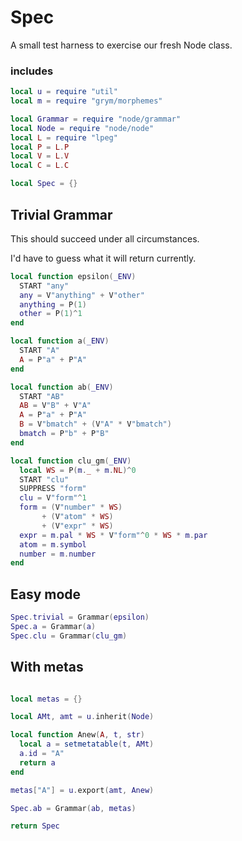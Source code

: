 # Spec


  A small test harness to exercise our fresh Node class.

### includes

```lua
local u = require "util"
local m = require "grym/morphemes"

local Grammar = require "node/grammar"
local Node = require "node/node"
local L = require "lpeg"
local P = L.P
local V = L.V
local C = L.C


```
```lua
local Spec = {}
```
## Trivial Grammar

This should succeed under all circumstances.


I'd have to guess what it will return currently. 

```lua
local function epsilon(_ENV)
  START "any"
  any = V"anything" + V"other"
  anything = P(1)
  other = P(1)^1
end 

local function a(_ENV)
  START "A"
  A = P"a" + P"A"
end

local function ab(_ENV)
  START "AB"
  AB = V"B" + V"A"  
  A = P"a" + P"A"
  B = V"bmatch" + (V"A" * V"bmatch")
  bmatch = P"b" + P"B"
end

local function clu_gm(_ENV)
  local WS = P(m._ + m.NL)^0
  START "clu"
  SUPPRESS "form"
  clu = V"form"^1
  form = (V"number" * WS)
       + (V"atom" * WS) 
       + (V"expr" * WS)
  expr = m.pal * WS * V"form"^0 * WS * m.par
  atom = m.symbol
  number = m.number
end
```
## Easy mode

```lua
Spec.trivial = Grammar(epsilon)
Spec.a = Grammar(a)
Spec.clu = Grammar(clu_gm)
```
## With metas

```lua

local metas = {}

local AMt, amt = u.inherit(Node)

local function Anew(A, t, str)
  local a = setmetatable(t, AMt)
  a.id = "A"  
  return a
end

metas["A"] = u.export(amt, Anew)
```
```lua
Spec.ab = Grammar(ab, metas)
```
```lua
return Spec
```
